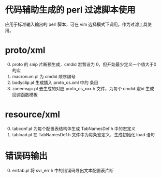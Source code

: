 # 代码辅助生成的 perl 过滤脚本使用

应用于标准输入输出的 perl 脚本，可在 vim 选择模式下调用，作为过滤工具使用。

# proto/xml

0) proto 的 snip 片断预生成，cmdid 宏暂设为 0，但开始最少定义一个值大于0的宏
0) macronum.pl 为 cmdid 顺序编号
0) bodyclip.pl 生成插入 proto_cs.xml 中的 <entry> 条目
0) zonemsgc.pl 去生成的对应 proto_cs_xxx.h 文件，为每个 cmdid 宏id 生成回调函数模板

# resource/xml

0) tabconf.pl 为每个配置表结构体生成 TabNamesDef.h 中的宏定义
0) tabload.pl 在 TabNamesDef.h 文件中为每条宏定义，生成初始化 load 语句

# 错误码输出
0) errtab.pl 将 svr_err.h 中的错误码导出文本配置表片断
